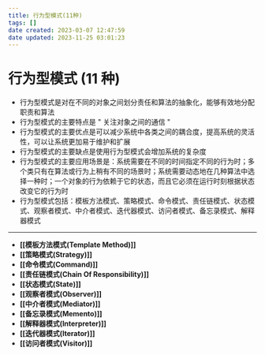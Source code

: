 ```yaml
---
title: 行为型模式(11种)
tags: []
date created: 2023-03-07 12:47:59
date updated: 2023-11-25 03:01:23
---
```


# 行为型模式 (11 种)

- 行为型模式是对在不同的对象之间划分责任和算法的抽象化，能够有效地分配职责和算法
- 行为型模式的主要特点是 " 关注对象之间的通信 "
- 行为型模式的主要优点是可以减少系统中各类之间的耦合度，提高系统的灵活性，可以让系统更加易于维护和扩展
- 行为型模式的主要缺点是使用行为型模式会增加系统的复杂度
- 行为型模式的主要应用场景是：系统需要在不同的时间指定不同的行为时；多个类只有在算法或行为上稍有不同的场景时；系统需要动态地在几种算法中选择一种时；一个对象的行为依赖于它的状态，而且它必须在运行时刻根据状态改变它的行为时
- 行为型模式包括：模板方法模式、策略模式、命令模式、责任链模式、状态模式、观察者模式、中介者模式、迭代器模式、访问者模式、备忘录模式、解释器模式
---
- **[[模板方法模式(Template Method)]]**
- **[[策略模式(Strategy)]]**
- **[[命令模式(Command)]]**
- **[[责任链模式(Chain Of Responsibility)]]**
- **[[状态模式(State)]]**
- **[[观察者模式(Observer)]]**
- **[[中介者模式(Mediator)]]**
- **[[备忘录模式(Memento)]]**
- **[[解释器模式(Interpreter)]]**
- **[[迭代器模式(Iterator)]]**
- **[[访问者模式(Visitor)]]**
